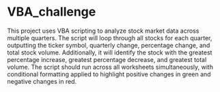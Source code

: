 # VBA_challenge
This project uses VBA scripting to analyze stock market data across multiple quarters. The script will loop through all stocks for each quarter, outputting the ticker symbol, quarterly change, percentage change, and total stock volume. Additionally, it will identify the stock with the greatest percentage increase, greatest percentage decrease, and greatest total volume. The script should run across all worksheets simultaneously, with conditional formatting applied to highlight positive changes in green and negative changes in red. 
